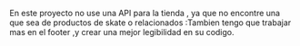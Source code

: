 En este proyecto no use una API para la tienda , ya que no encontre una que sea de productos de skate o relacionados :Tambien tengo que trabajar mas en el footer ,y crear una mejor legibilidad en su codigo.
